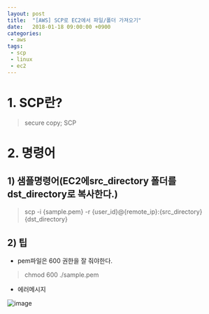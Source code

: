 ```yaml
---
layout: post
title:  "[AWS] SCP로 EC2에서 파일/폴더 가져오기"
date:   2018-01-18 09:00:00 +0900
categories:
 - aws
tags: 
 - scp
 - linux
 - ec2
---
```

# 1. SCP란?
> secure copy; SCP

# 2. 명령어
## 1) 샘플명령어(EC2에src_directory 폴더를 dst_directory로 복사한다.)
> scp -i {sample.pem} -r {user_id}@{remote_ip}:{src_directory} {dst_directory}

## 2) 팁
- pem파일은 600 권한을 잘 줘야한다.

> chmod 600 ./sample.pem

- 에러메시지

![image](https://user-images.githubusercontent.com/13219787/63651242-a8ee0c80-c78d-11e9-98bd-bc8eabb4998c.png)



